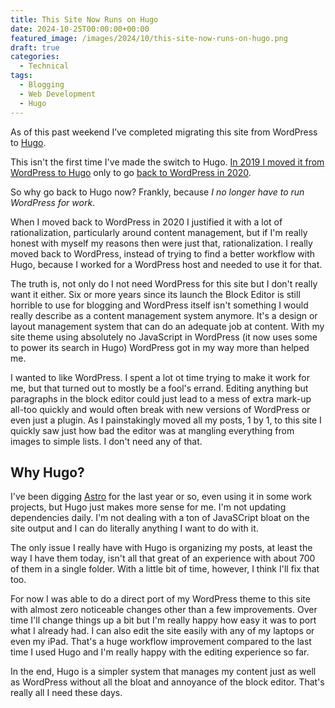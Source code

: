 ```yaml
---
title: This Site Now Runs on Hugo
date: 2024-10-25T00:00:00+00:00
featured_image: /images/2024/10/this-site-now-runs-on-hugo.png
draft: true
categories:
  - Technical
tags:
  - Blogging
  - Web Development
  - Hugo
---
```


As of this past weekend I’ve completed migrating this site from WordPress to [Hugo](https://gohugo.io).

This isn't the first time I've made the switch to Hugo. [In 2019 I moved it from WordPress to Hugo](/2019/08/its-time-for-a-new-site/) only to go [back to WordPress in 2020](/2020/08/hello-wordpress-my-old-friend/).

So why go back to Hugo now? Frankly, because *I no longer have to run WordPress for work*.

When I moved back to WordPress in 2020 I justified it with a lot of rationalization, particularly around content management, but if I'm really honest with myself my reasons then were just that, rationalization. I really moved back to WordPress, instead of trying to find a better workflow with Hugo, because I worked for a WordPress host and needed to use it for that.

The truth is, not only do I not need WordPress for this site but I don't really want it either. Six or more years since its launch the Block Editor is still horrible to use for blogging and WordPress itself isn't something I would really describe as a content management system anymore. It's a design or layout management system that can do an adequate job at content. With my site theme using absolutely no JavaScript in WordPress (it now uses some to power its search in Hugo) WordPress got in my way more than helped me.

I wanted to like WordPress. I spent a lot ot time trying to make it work for me, but that turned out to mostly be a fool's errand. Editing anything but paragraphs in the block editor could just lead to a mess of extra mark-up all-too quickly and would often break with new versions of WordPress or even just a plugin. As I painstakingly moved all my posts, 1 by 1, to this site I quickly saw just how bad the editor was at mangling everything from images to simple lists. I don't need any of that.

## Why Hugo?

I've been digging [Astro](https://astro.build) for the last year or so, even using it in some work projects, but Hugo just makes more sense for me. I'm not updating dependencies daily. I'm not dealing with a ton of JavaSCript bloat on the site output and I can do literally anything I want to do with it.

The only issue I really have with Hugo is organizing my posts, at least the way I have them today, isn't all that great of an experience with about 700 of them in a single folder. With a little bit of time, however, I think I'll fix that too.

For now I was able to do a direct port of my WordPress theme to this site with almost zero noticeable changes other than a few improvements. Over time I'll change things up a bit but I'm really happy how easy it was to port what I already had. I can also edit the site easily with any of my laptops or even my iPad. That's a huge workflow improvement compared to the last time I used Hugo and I'm really happy with the editing experience so far.

In the end, Hugo is a simpler system that manages my content just as well as WordPress without all the bloat and annoyance of the block editor. That's really all I need these days.
